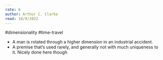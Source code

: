 ```yaml
---
rate: 6
author: Arthur C. Clarke
read: 10/9/2022
---
```


#dimensionality #time-travel 


- A man is rotated through a higher dimension in an industrial accident.
- A premise that’s used rarely, and generally not with much uniqueness to it. Nicely done here though